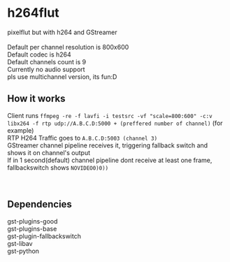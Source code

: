# h264flut

pixelflut but with h264 and GStreamer<br><br>
Default per channel resolution is 800x600<br>
Default codec is h264<br>
Default channels count is 9<br>
Currently no audio support<br>
pls use multichannel version, its fun:D
<br>

## How it works<br>

Client runs `ffmpeg -re -f lavfi -i testsrc -vf "scale=800:600" -c:v libx264 -f rtp udp://A.B.C.D:5000 + (preffered number of channel)` (for example)<br>
RTP H264 Traffic goes to `A.B.C.D:5003 (channel 3)`<br>
GStreamer channel pipeline receives it, triggering fallback switch and shows it on channel's output<br>
If in 1 second(default) channel pipeline dont receive at least one frame, fallbackswitch shows `NOVIDEO0)0))`<br><br>
<br>

## Dependencies

gst-plugins-good<br>
gst-plugins-base<br>
gst-plugin-fallbackswitch<br>
gst-libav<br>
gst-python
